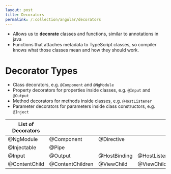 ```yaml
---
layout: post
title: Decorators
permalink: /:collection/angular/decorators
---
```



* Allows us to **decorate** classes and functions, similar to annotations in java 
* Functions that attaches metadata to TypeScript classes, so compiler knows what those classes mean and how they should work.

# Decorator Types
* Class decorators, e.g. `@Component` and `@NgModule`
* Property decorators for properties inside classes, e.g. `@Input` and `@Output`
* Method decorators for methods inside classes, e.g. `@HostListener`
* Parameter decorators for parameters inside class constructors, e.g. `@Inject`

| List of Decorators |                  |              |               |
| ------------------ | ---------------- | ------------ | ------------- |
| @NgModule          | @Component       | @Directive   |
| @Injectable        | @Pipe            |
| @Input             | @Output          | @HostBinding | @HostListener |
| @ContentChild      | @ContentChildren | @ViewChild   | @ViewChildren |